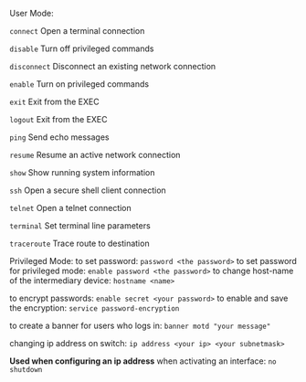 User Mode:

`connect` Open a terminal connection

`disable` Turn off privileged commands

`disconnect` Disconnect an existing network connection

`enable` Turn on privileged commands

`exit` Exit from the EXEC

`logout` Exit from the EXEC

`ping` Send echo messages

`resume` Resume an active network connection

`show` Show running system information

`ssh` Open a secure shell client connection

`telnet` Open a telnet connection

`terminal` Set terminal line parameters

`traceroute` Trace route to destination

Privileged Mode:
to set password: `password <the password>`
to set password for privileged mode: `enable password <the password>`
to change host-name of the intermediary device: `hostname <name>`

to encrypt passwords: `enable secret <your password>`
to enable and save the encryption: `service password-encryption`

to create a banner for users who logs in: `banner motd "your message"`

changing ip address on switch: `ip address <your ip> <your subnetmask>`

**Used when configuring an ip address**
when activating an interface: `no shutdown`